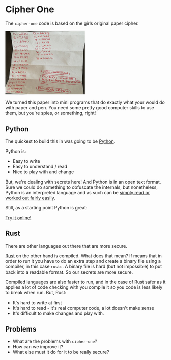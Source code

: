 # Cipher One

The ``cipher-one`` code is based on the girls original paper cipher.

<img src="../img/original.jpg" alt="The Original" width="250" height="200" />

We turned this paper into mini programs that do exactly what your would do with paper and pen. You need some pretty good computer skills to use them, but you're spies, or something, right!

## Python

The quickest to build this in was going to be [Python](https://www.python.org/). 

Python is:

- Easy to write
- Easy to understand / read
- Nice to play with and change

But, we're dealing with secrets here! And Python is in an open text format. Sure we could do something to obfuscate the internals, but nonetheless, Python is an interpreted language and as such can be [simply read or worked out fairly easily](https://stackoverflow.com/questions/261638/how-do-i-protect-python-code).

Still, as a starting point Python is great:

[Try it online!](https://tio.run/##tVZZb9tGEH7nr5gwD5IQSZVsWZaMCmgOAwmQJoFTtA9JQKzJFbkRyWW4pBz1@O3uzF4MLdt9KgGb1OzMN/fsVIcmk@Xp7e1TuGRxBjlvGl5DxhQwWEwSkYoGXr5/dTkNgqfwWuYJNBmHWCYcOYgpEXEjZMnqwxiUpNMDVDk7wI1oMkBpUXoRhPiN7ThKVaxmBSh2EGUKjQRe0jnIGhJ@H6cGI5iCK8VSOn9ToqWs4UiuZZv2jiHOWJlqbCQapxTpIewxqdmLmE/2SGVBIIpK1g2wOkVlipOnVzzlpYPnFI9Mu7cr5Q3cZAJDRcLoOJ4LBUJdoBSPMwmTEmTJp9UB/gaVsZOzpWqL4PfLq49v3r@DDYTz6WwMs/lkvpqczOarkHzVVpYpOim3PlxQYSqM8QHlIHp7SQALFHgOuZS7tiJ2nQzNgId/BYBPyEK4gHB5djILx4ZyrSkn88Wpo8Sacrpee55EU9Znp56Ha8r8ZLF2lK2mrNaLE0dJDc@sQ84MZb5YOYow2k/X547yVVPOz8@81M7ZPHeU3FDOV97CQlNms6XHKa2FZ16X1JSz5dpTKuPXeuaRvxnKarZ0lNroWq68PcpqX3vfG4N82kW1NTGcz72uvfEUxRzlxsZn6SnfjfZZZ8/BIC/OvV9/OptnYfBPEMQ5UwouqU2wrC@/x7yithv6r9GFkQvDKyYUxyLlJVyzBPYsb6lZa6wnxOAJbLH@uUVC/sChv@L/C3rCt7a/h1Gh0g5Kv7VLhACp2COoa3B9@IvpfhK70E3i@tuPjB5WVYuyGYYuShfwOQzhmRbHV4i/RppPtk3VNtSLRo5MjmlQaUWaRI/A3prm8obXwxGdUot1pz8APdvos0@e@wt4Np4TDGw2MIDBQ9J49IOA4n2@Wof8OPfeUdgykfPkCXzIOUPWFv9kmR@A5VXGrnkjYpbbVD2xMaBHf9S8aevSGmOyZWbwMKL/d9Kla@S/0kUsJl96jGGy7FS/J1mu6HyytMhj2dIM9@ROa@0lj6IeQvhQ1OMevQ/rU4djeajjAD/D4uJY4ginJ4MG3BHqm7AVZRLt@MGwHzH2bbqTKbwGXnAsOHMD5aLkeA3B11Y1oJp2u6W4F3SJ0n1S1TKl3GB9CLxV8AiLRCfbm4D10SXb6iJRPKNrRl8w3W1v808MurBcWom7l5zdGPaue6ai4YUajnpp2lOUEKMfJ4OzCyyT/km4HZdpi@OhFb6TGBGzV5i6m8ILHFX05aq/32TWWdRh6j/lTURX/vDeeJhLXe8E2kEdfrcNsJIUFRUNRLu0sAabkYgFHlKa@h1gN4MR7iFbiKKSFTyK9LyIooKJMors2NDLSY1BcYvK9HmdtgUvmw/6ZIh9GddCB2ETurnqVyoFisfohmtZZUNhYKcsSSJm8YYDptM8GB9VpHsynleb8GODG5Ki2wADU/c2MJXJFrfFa24HddJZkoQP4@IGhZuZ2nwKjVg4xrVES4VfHrHXah2MrWH33hXwkzVgDMOC2gSNw8L8HH5rJbrxORw9FpLJHtEHk4nNtFd1pStDPVwa1g0T0s2gk7dfm67cRmaOolKFebZm6BcZgo0TuH6gn1MDqfvCYv3QHh1q4IfZXSkb2U7IDuVfTehwAcFJbG8DLWtjOnoE0@btCPOlvhQI0C4DdwBvb2/Nwe1rnucS/pB1nvwL)

## Rust

There are other languages out there that are more secure.

[Rust](https://www.rust-lang.org/en-US/) on the other hand is compiled. What does that mean? If means that in order to run it you have to do an extra step and create a binary file using a compiler, in this case ``rustc``. A binary file is hard (but not impossible) to put back into a readable format. So our secrets are more secure.

Compiled languages are also faster to run, and in the case of Rust safer as it applies a lot of code checking with you compile it so you code is less likely to break when run. But, Rust:

- It's hard to write at first
- It's hard to read - it's real computer code, a lot doesn't make sense
- It's difficult to make changes and play with.

## Problems

- What are the problems with ``cipher-one``?
- How can we improve it?
- What else must it do for it to be really secure?
